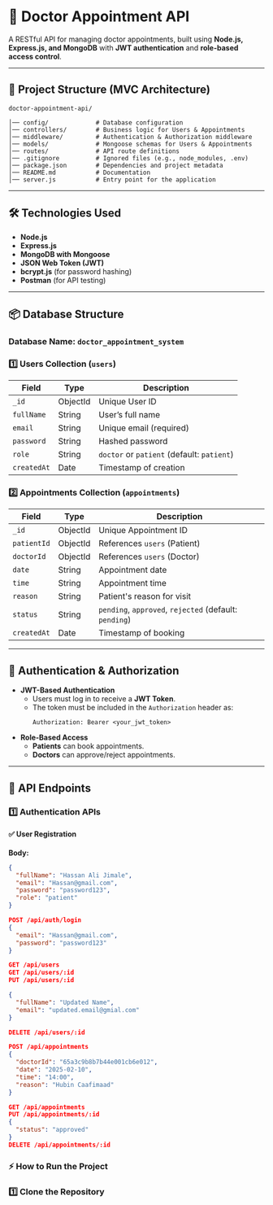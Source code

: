 # 📌 Doctor Appointment API

A RESTful API for managing doctor appointments, built using **Node.js, Express.js, and MongoDB** with **JWT authentication** and **role-based access control**.

---

## 📁 Project Structure (MVC Architecture)
```
doctor-appointment-api/

│── config/             # Database configuration
│── controllers/        # Business logic for Users & Appointments
│── middleware/         # Authentication & Authorization middleware
│── models/             # Mongoose schemas for Users & Appointments
│── routes/             # API route definitions
│── .gitignore          # Ignored files (e.g., node_modules, .env)
│── package.json        # Dependencies and project metadata
│── README.md           # Documentation
│── server.js           # Entry point for the application
```


---

## 🛠 Technologies Used
- **Node.js**
- **Express.js**
- **MongoDB with Mongoose**
- **JSON Web Token (JWT)**
- **bcrypt.js** (for password hashing)
- **Postman** (for API testing)

---

## 📦 Database Structure
### **Database Name:** `doctor_appointment_system`

### **1️⃣ Users Collection (`users`)**
| Field     | Type    | Description             |
|-----------|--------|-------------------------|
| `_id`     | ObjectId | Unique User ID |
| `fullName` | String  | User’s full name |
| `email`   | String  | Unique email (required) |
| `password` | String  | Hashed password |
| `role`    | String  | `doctor` or `patient` (default: `patient`) |
| `createdAt` | Date  | Timestamp of creation |

### **2️⃣ Appointments Collection (`appointments`)**
| Field       | Type    | Description |
|-------------|--------|-------------|
| `_id`       | ObjectId | Unique Appointment ID |
| `patientId` | ObjectId | References `users` (Patient) |
| `doctorId`  | ObjectId | References `users` (Doctor) |
| `date`      | String  | Appointment date |
| `time`      | String  | Appointment time |
| `reason`    | String  | Patient's reason for visit |
| `status`    | String  | `pending`, `approved`, `rejected` (default: `pending`) |
| `createdAt` | Date    | Timestamp of booking |

---

## 🔐 Authentication & Authorization
- **JWT-Based Authentication**  
  - Users must log in to receive a **JWT Token**.
  - The token must be included in the `Authorization` header as:
    ```
    Authorization: Bearer <your_jwt_token>
    ```
- **Role-Based Access**
  - **Patients** can book appointments.
  - **Doctors** can approve/reject appointments.

---

## 🚀 API Endpoints
### **1️⃣ Authentication APIs**
#### ✅ **User Registration**

**Body:**
```json
{
  "fullName": "Hassan Ali Jimale",
  "email": "Hassan@gmail.com",
  "password": "password123",
  "role": "patient"
}

POST /api/auth/login
{
  "email": "Hassan@gmail.com",
  "password": "password123"
}

GET /api/users
GET /api/users/:id
PUT /api/users/:id

{
  "fullName": "Updated Name",
  "email": "updated.email@gmial.com"
}

DELETE /api/users/:id

POST /api/appointments
{
  "doctorId": "65a3c9b8b7b44e001cb6e012",
  "date": "2025-02-10",
  "time": "14:00",
  "reason": "Hubin Caafimaad"
}

GET /api/appointments
PUT /api/appointments/:id
{
  "status": "approved"
}
DELETE /api/appointments/:id
```

### ⚡ How to Run the Project 
### 1️⃣ Clone the Repository 



